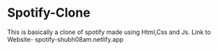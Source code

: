 # Spotify-Clone
This is basically a clone of spotify made using Html,Css and Js. 
Link to Website-
spotify-shubh08am.netlify.app
